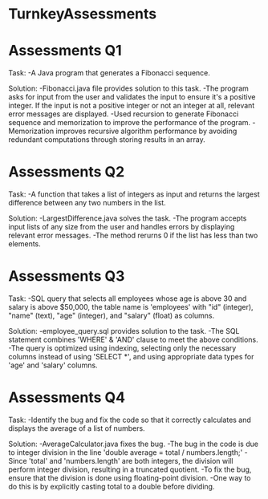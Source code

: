 # TurnkeyAssessments

# Assessments Q1
Task:
 -A Java program that generates a Fibonacci sequence.

Solution:
-Fibonacci.java file provides solution to this task.
-The program asks for input from the user and validates the input to ensure it's a positive integer. If the input is not a positive
 integer or not an integer at all, relevant error messages are displayed.
-Used recursion to generate Fibonacci sequence and memorization to improve the performance of the program.
-Memorization improves recursive algorithm performance by avoiding redundant computations through storing results in an array.




# Assessments Q2
Task:
 -A function that takes a list of integers as input and returns the largest difference between any two numbers in the list.

Solution:
-LargestDifference.java solves the task.
-The program accepts input lists of any size from the user and handles errors by displaying relevant error messages.
-The method rerurns 0 if the list has less than two elements.




# Assessments Q3
Task:
 -SQL query that selects all employees whose age is above 30 and salary is above $50,000, the table name is 'employees' with
  "id" (integer), "name" (text), "age" (integer), and "salary" (float) as columns.

Solution:
-employee_query.sql provides solution to the task.
-The SQL statement combines 'WHERE' & 'AND' clause to meet the above conditions.
-The query is optimized using indexing, selecting only the necessary columns instead of using 'SELECT *', and using 
 appropriate data types for 'age' and 'salary' columns.




# Assessments Q4
Task:
 -Identify the bug and fix the code so that it correctly calculates and displays the average of a list of numbers.

Solution:
-AverageCalculator.java fixes the bug.
-The bug in the code is due to integer division in the line 'double average = total / numbers.length;'
-Since 'total' and 'numbers.length' are both integers, the division will perform integer division, 
 resulting in a truncated quotient.
-To fix the bug, ensure that the division is done using floating-point division. 
-One way to do this is by explicitly casting total to a double before dividing.

